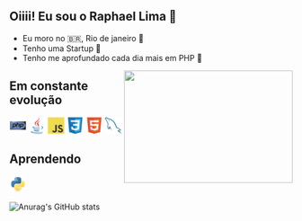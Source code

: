 ## Oiiii! Eu sou o Raphael Lima :metal:

+ Eu moro no :brazil:, Rio de janeiro :green_heart:	
+ Tenho uma Startup 🥇
+ Tenho me aprofundado cada dia mais em PHP :elephant:	

<img align="right" src="https://media1.giphy.com/media/ZVik7pBtu9dNS/giphy.gif?cid=790b7611542651addc41a805bfdeaed45a033215cd92c10f&rid=giphy.gif&ct=g" height="200" width="300"></img>

## Em constante evolução

<img src="https://raw.githubusercontent.com/devicons/devicon/00f02ef57fb7601fd1ddcc2fe6fe670fef3ae3e4/icons/php/php-original.svg" height="30" width="30" ></img>
<img src="https://raw.githubusercontent.com/devicons/devicon/00f02ef57fb7601fd1ddcc2fe6fe670fef3ae3e4/icons/java/java-original.svg" height="30" width="30" ></img>
<img src="https://raw.githubusercontent.com/devicons/devicon/00f02ef57fb7601fd1ddcc2fe6fe670fef3ae3e4/icons/javascript/javascript-original.svg" height="30" width="30" ></img>
<img src="https://raw.githubusercontent.com/devicons/devicon/00f02ef57fb7601fd1ddcc2fe6fe670fef3ae3e4/icons/css3/css3-original.svg" height="30" width="30" ></img>
<img src="https://raw.githubusercontent.com/devicons/devicon/00f02ef57fb7601fd1ddcc2fe6fe670fef3ae3e4/icons/html5/html5-original.svg" height="30" width="30" ></img>
<img src="https://raw.githubusercontent.com/devicons/devicon/00f02ef57fb7601fd1ddcc2fe6fe670fef3ae3e4/icons/mysql/mysql-original.svg" height="30" width="30" ></img>

## Aprendendo

<img src="https://raw.githubusercontent.com/devicons/devicon/00f02ef57fb7601fd1ddcc2fe6fe670fef3ae3e4/icons/python/python-original.svg" height="30" width="30" ></img>

![Anurag's GitHub stats](https://github-readme-stats.vercel.app/api?username=raphaellimarjbr&show_icons=true&theme=radical)
